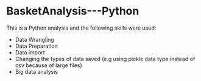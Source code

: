 # BasketAnalysis---Python
This is a Python analysis and the following skills were used:
- Data Wrangling
- Data Preparation
- Data import
- Changing the types of data saved (e.g using pickle data type instead of csv because of large files)
- Big data analysis


